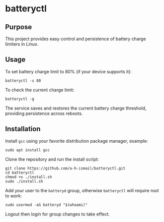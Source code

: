 # batteryctl

## Purpose

This project provides easy control and persistence of battery charge limiters in Linux.

## Usage

To set battery charge limit to 80% (if your device supports it):
```
batteryctl -s 80
```

To check the current charge limit:
```
batteryctl -g
```

The service saves and restores the current battery charge threshold, providing persistence across reboots.

## Installation

Install `gcc` using your favorite distribution package manager, example:
```
sudo apt install gcc
```

Clone the repository and run the install script:
```
git clone https://github.com/a-h-ismail/batteryctl.git
cd batteryctl
chmod +x ./install.sh
sudo ./install.sh
```
Add your user to the `batteryd` group, otherwise `batteryctl` will require root to work:
```
sudo usermod -aG batteryd "$(whoami)"
```
Logout then login for group changes to take effect.

